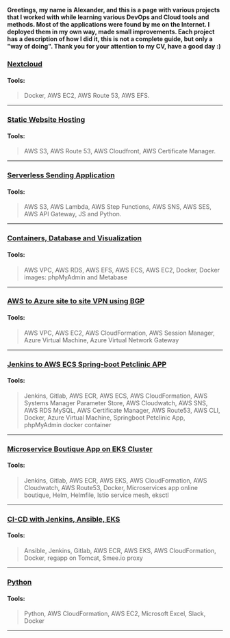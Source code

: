 **Greetings, my name is Alexander, and this is a page with various projects that I worked with while learning various DevOps and Cloud tools and methods. Most of the applications were found by me on the Internet. I deployed them in my own way, made small improvements. Each project has a description of how I did it, this is not a complete guide, but only a "way of doing". Thank you for your attention to my CV, have a good day :)**


### [Nextcloud](https://github.com/S8mething/CV-Projects/tree/main/Nextcloud)
#### Tools:
> Docker,
> AWS EC2,
> AWS Route 53,
> AWS EFS.
---
### [Static Website Hosting](https://github.com/S8mething/CV-Projects/tree/main/Static-Website-Hosting)
#### Tools:
> AWS S3,
> AWS Route 53,
> AWS Cloudfront,
> AWS Certificate Manager.
---
### [Serverless Sending Application](https://github.com/S8mething/CV-Projects/tree/main/Serverless%20Sending%20Application)
#### Tools:
> AWS S3, 
> AWS Lambda,
> AWS Step Functions,
> AWS SNS,
> AWS SES,
> AWS API Gateway,
> JS and Python.
---
### [Containers, Database and Visualization](https://github.com/S8mething/CV-Projects/tree/main/Containers%2C%20Database%20and%20Visualization)
#### Tools:
> AWS VPC,
> AWS RDS, 
> AWS EFS,
> AWS ECS,
> AWS EC2,
> Docker,
> Docker images: phpMyAdmin and Metabase
---
### [AWS to Azure site to site VPN using BGP](https://github.com/S8mething/CV-Projects/tree/main/AWS%20to%20Azure%20site%20to%20site%20VPN%20using%20BGP) 
#### Tools:
> AWS VPC,
> AWS EC2,
> AWS CloudFormation,
> AWS Session Manager,
> Azure Virtual Machine,
> Azure Virtual Network Gateway
---
### [Jenkins to AWS ECS Spring-boot Petclinic APP](https://github.com/S8mething/CV-Projects/tree/main/Jenkins%20to%20AWS%20ECS%20Springboot%20Petclinic%20APP) 
#### Tools:
> Jenkins,
> Gitlab,
> AWS ECR,
> AWS ECS,
> AWS CloudFormation,
> AWS Systems Manager Parameter Store,
> AWS Cloudwatch,
> AWS SNS,
> AWS RDS MySQL,
> AWS Certificate Manager,
> AWS Route53,
> AWS CLI,
> Docker,
> Azure Virtual Machine,
> Springboot Petclinic App,
> phpMyAdmin docker container
---
### [Microservice Boutique App on EKS Cluster](https://github.com/S8mething/CV-Projects/tree/main/Microservices%20app%20on%20EKS%20Cluster) 
#### Tools:
> Jenkins,
> Gitlab,
> AWS ECR,
> AWS EKS,
> AWS CloudFormation,
> AWS Cloudwatch,
> AWS Route53,
> Docker,
> Microservices app online boutique,
> Helm,
> Helmfile,
> Istio service mesh,
> eksctl
---
### [CI-CD with Jenkins, Ansible, EKS](https://github.com/S8mething/CV-Projects/tree/main/CI-CD%20with%20Jenkins%2C%20Ansible%2C%20EKS)
#### Tools:
> Ansible,
> Jenkins,
> Gitlab,
> AWS ECR,
> AWS EKS,
> AWS CloudFormation,
> Docker,
> regapp on Tomcat,
> Smee.io proxy
---
### [Python](https://github.com/S8mething/CV-Projects/tree/main/Python)
#### Tools:
> Python,
> AWS CloudFormation,
> AWS EC2,
> Microsoft Excel,
> Slack,
> Docker
---
